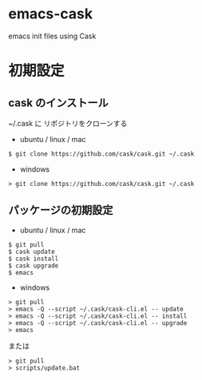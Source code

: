 # emacs-cask
emacs init files using  Cask


# 初期設定

## cask のインストール

~/.cask に リポジトリをクローンする

- ubuntu / linux / mac
```bash
$ git clone https://github.com/cask/cask.git ~/.cask
```

- windows
```
> git clone https://github.com/cask/cask.git ~/.cask
```


## パッケージの初期設定

- ubuntu / linux / mac

```
$ git pull
$ cask update
$ cask install
$ cask upgrade
$ emacs

```

- windows

```
> git pull
> emacs -Q --script ~/.cask/cask-cli.el -- update
> emacs -Q --script ~/.cask/cask-cli.el -- install
> emacs -Q --script ~/.cask/cask-cli.el -- upgrade
> emacs
```

または

```
> git pull
> scripts/update.bat
```
